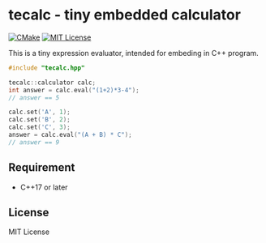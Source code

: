 # tecalc - tiny embedded calculator
[![CMake](https://github.com/yohhoy/tecalc/actions/workflows/cmake.yml/badge.svg)](https://github.com/yohhoy/tecalc/actions/workflows/cmake.yml)
[![MIT License](http://img.shields.io/badge/license-MIT-blue.svg)](LICENSE)

This is a tiny expression evaluator, intended for embeding in C++ program.

```cpp
#include "tecalc.hpp"

tecalc::calculator calc;
int answer = calc.eval("(1+2)*3-4");
// answer == 5

calc.set('A', 1);
calc.set('B', 2);
calc.set('C', 3);
answer = calc.eval("(A + B) * C");
// answer == 9
```

## Requirement
- C++17 or later

## License
MIT License
